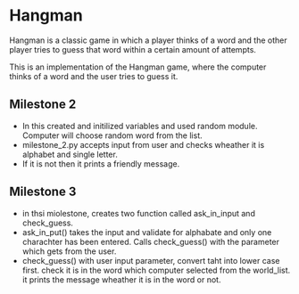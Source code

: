 # Hangman
Hangman is a classic game in which a player thinks of a word and the other player tries to guess that word within a certain amount of attempts.

This is an implementation of the Hangman game, where the computer thinks of a word and the user tries to guess it. 



## Milestone 2
- In this created and initilized variables and used random module. Computer will choose random word from the list.
- milestone_2.py accepts input from user and checks wheather it is alphabet and single letter.
- If it is not then it prints a friendly message.

## Milestone 3
- in thsi miolestone, creates two function called ask_in_input and check_guess.
- ask_in_put() takes the input and validate for alphabate and only one charachter has been entered.
Calls check_guess() with the parameter which gets from the user.
- check_guess() with user input parameter, convert taht into lower case first. check it is in the word which computer selected from the world_list.
it prints the message wheather it is in the word or not.